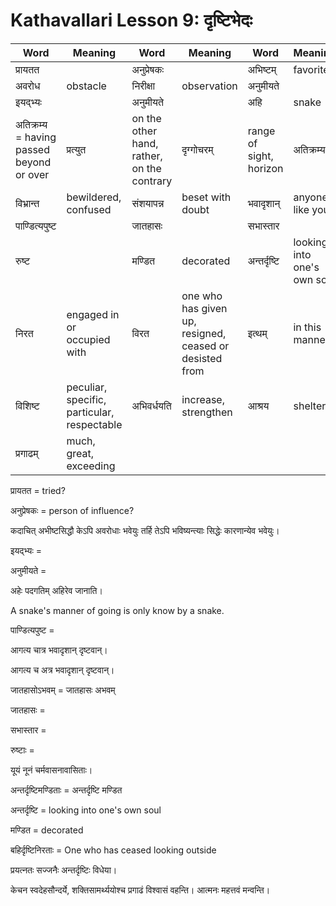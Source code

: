 # Kathavallari Lesson 9: दृष्टिभेदः


| Word | Meaning | Word | Meaning | Word | Meaning |
| --- | --- | --- | --- | --- | --- |
| प्रायतत |  | अनुप्रेषकः |  | अभिष्टम् | favorite |
| अवरोध | obstacle | निरीक्षा | observation | अनुमीयते |  |
| इयद्भ्यः |  | अनुमीयते |  | अहि  | snake |
अतिक्रम्य = having passed beyond or over | प्रत्युत | on the other hand, rather, on the contrary | दृग्गोचरम्  | range of sight, horizon | अतिक्रम्य | having passed beyond or over |
| विभ्रान्त | bewildered, confused | संशयापन्न | beset with doubt | भवादृशान् | anyone like you |
| पाण्डित्यपुष्ट |  | जातहासः |  | सभास्तार  |  |
| रुष्ट |  | मण्डित  | decorated |  अन्तर्दृष्टि | looking into one's own soul |
| निरत | engaged in or occupied with | विरत | one who has given up, resigned, ceased or desisted from |  इत्थम् | in this manner |
| विशिष्ट | peculiar, specific, particular, respectable | अभिवर्धयति | increase, strengthen | आश्रय  | shelter |
| प्रगाढम् | much, great, exceeding |  |  |  |  |


प्रायतत = tried?

अनुप्रेषकः = person of influence?

कदाचित् अभीष्टसिद्धौ केऽपि अवरोधाः भवेयुः तर्हि तेऽपि भविष्यन्त्याः सिद्धेः कारणान्येव भवेयुः।

इयद्भ्यः = 

अनुमीयते = 

अहेः पदगतिम् अहिरेव जानाति।

A snake's manner of going is only know by a snake.

पाण्डित्यपुष्ट = 

आगत्य चात्र भवादृशान् दृष्टवान्।

आगत्य च अत्र भवादृशान् दृष्टवान्।

जातहासोऽभवम् = जातहासः अभवम् 

जातहासः =

सभास्तार = 

रुष्टाः = 

यूयं नूनं चर्मवासनावासिताः।


अन्तर्दृष्टिमण्डिताः = अन्तर्दृष्टि मण्डित

अन्तर्दृष्टि = looking into one's own soul

मण्डित = decorated

बहिर्दृष्टिनिरताः = One who has ceased looking outside

प्रयत्नतः सज्जनैः अन्तर्दृष्टिः विधेया।

केचन स्वदेहसौन्दर्ये, शक्तिसामर्थ्ययोश्च प्रगाढं विश्वासं वहन्ति। आत्मनः महत्तवं मन्वन्ति।